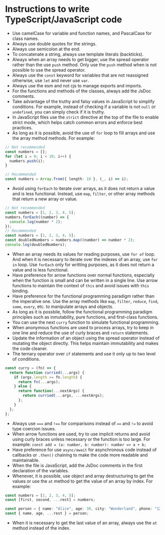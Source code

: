 # Instructions to write TypeScript/JavaScript code

- Use camelCase for variable and function names, and PascalCase for class names.
- Always use double quotes for the strings.
- Always use semicolon at the end.
- To concatenate a string, always use template literals (backticks).
- Always when an array needs to get bigger, use the spread operator rather than the use `push` method. Only use the `push` method when is not possible to use the spread operator.
- Always use the `const` keyword for variables that are not reassigned otherwise, use `let` and never use `var`.
- Always use the esm and not cjs to manage exports and imports.
- For the functions and methods of the classes, always add the JsDoc comments.
- Take advantage of the truthy and falsy values in JavaScript to simplify conditions. For example, instead of checking if a variable is not `null` or `undefined`, you can simply check if it is truthy.
- In JavaScript files use the `strict` directive at the top of the file to enable strict mode, which helps catch common errors and enforce best practices.
- As long as it is possible, avoid the use of `for` loop to fill arrays and use the array method methods. For example:

```ts
// Not recommended
const numbers = [];
for (let i = 0; i < 10; i++) {
  numbers.push(i);
}

// Recommended
const numbers = Array.from({ length: 10 }, (_, i) => i);
```

- Avoid using `forEach` to iterate over arrays, as it does not return a value and is less functional. Instead, use `map`, `filter`, or other array methods that return a new array or value.

```ts
// Not recommended
const numbers = [1, 2, 3, 4, 5];
numbers.forEach((number) => {
  console.log(number * 2);
});
// Recommended
const numbers = [1, 2, 3, 4, 5];
const doubledNumbers = numbers.map((number) => number * 2);
console.log(doubledNumbers);
```

- When an array needs its values for reading purposes, use `for of` loop. And when it is necessary to iterate over the indexes of an array, use `for in` loop. Use `forEach` only for writting purposes, as it does not return a value and is less functional.
- Have preference for arrow functions over normal functions, especially when the function is small and can be written in a single line. Use arrow functions to maintain the context of `this` and avoid issues with `this` binding.
- Have preference for the functional programming paradigm rather than the imperative one. Use the array methods like `map`, `filter`, `reduce`, `find`, `some`, `every`, etc. to manipulate arrays and objects.
- As long as it is possbile, follow the functional programming paradigm principles such as inmutability, pure functions, and first-class functions.
- You can use the next `curry` function to simulate functional programming.
- When anonymous functions are used to process arrays, try to keep in one line and reduce the use of curly braces and `return` statements.
- Update the information of an object using the spread operator instead of mutating the object directly. This helps maintain immutability and makes the code cleaner.
- The ternary operator over `if` statements and use it only up to two level of conditions.

```js
const curry = (fn) => {
  return function curried(...args) {
    if (args.length >= fn.length) {
      return fn(...args);
    } else {
      return function(...nextArgs) {
        return curried(...args, ...nextArgs);
      };
    }
  };
};
```

- Always use `===` and `!==` for comparisons instead of `==` and `!=` to avoid type coercion issues.
- When arrow functions are used, try to use implicit returns and avoid using curly braces unless necessary or the function is too large. For example: `const add = (a: number, b: number): number => a + b;`
- Have preference for use `async/await` for asynchronous code instead of callbacks or `.then()` chaining to make the code more readable and maintainable.
- When the file is JavaScript, add the JsDoc comments in the first declaration of the variables.
- Whenever, it is possible, use object and array destructuring to get the values or use the `at` method to get the value of an array by index. For example:

```ts
const numbers = [1, 2, 3, 4, 5];
const [first, second, ...rest] = numbers;

const person = { name: "Alice", age: 30, city: "Wonderland", phone: "123-456-7890" };
const { name, age, ...rest } = person;
```

- When it is necessary to get the last value of an array, always use the `at` method instead of the index.
